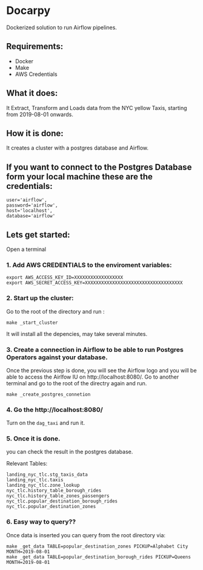 # Docarpy

Dockerized solution to run Airflow pipelines.

## Requirements:
* Docker
* Make
* AWS Credentials


## What it does:

It Extract, Transform and Loads data from the NYC yellow Taxis, starting from 2019-08-01 onwards.

## How it is done:

It creates a cluster with a postgres database and Airflow.

## If you want to connect to the Postgres Database form your local machine these are the credentials:


```
user='airflow',
password='airflow',
host='localhost',
database='airflow'
```

## Lets get started:

Open a terminal

### 1. Add AWS CREDENTIALS to the enviroment variables:

```
export AWS_ACCESS_KEY_ID=XXXXXXXXXXXXXXXXXX
export AWS_SECRET_ACCESS_KEY=XXXXXXXXXXXXXXXXXXXXXXXXXXXXXXXXXXXX
```

### 2. Start up the cluster:
Go to the root of the directory and run :
```
make _start_cluster
```

It will install all the depencies, may take several minutes.

### 3. Create a connection in Airflow to be able to run Postgres Operators against your database.

Once the previous step is done, you will see the Airflow logo and you will be able to access the Airlfow IU on http://localhost:8080/.
Go to another terminal and go to the root of the directry again and run.

```
make _create_postgres_connetion
```

### 4. Go the http://localhost:8080/

Turn on the `dag_taxi` and run it.

### 5. Once it is done. 

you can check the result in the postgres database.

Relevant Tables:

```
landing_nyc_tlc.stg_taxis_data
landing_nyc_tlc.taxis
landing_nyc_tlc.zone_lookup
nyc_tlc.history_table_borough_rides
nyc_tlc.history_table_zones_passengers
nyc_tlc.popular_destination_borough_rides
nyc_tlc.popular_destination_zones
```
### 6. Easy way to query??

Once data is inserted you can query from the root directory via:

```
make _get_data TABLE=popular_destination_zones PICKUP=Alphabet City MONTH=2019-08-01
make _get_data TABLE=popular_destination_borough_rides PICKUP=Queens MONTH=2019-08-01
```
